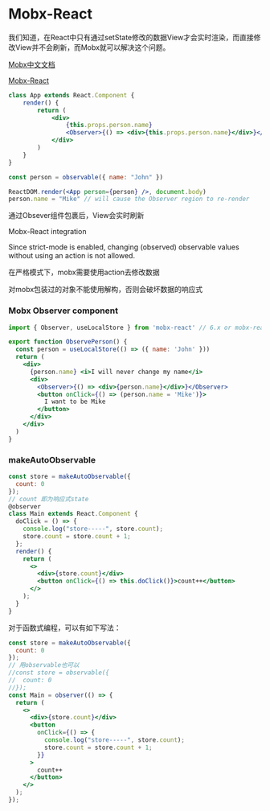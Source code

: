 # Mobx-React

我们知道，在React中只有通过setState修改的数据View才会实时渲染，而直接修改View并不会刷新，而Mobx就可以解决这个问题。

[Mobx中文文档](https://cn.mobx.js.org/intro/overview.html)

[Mobx-React](https://www.npmjs.com/package/mobx-react)

```jsx
class App extends React.Component {
    render() {
        return (
            <div>
                {this.props.person.name}
                <Observer>{() => <div>{this.props.person.name}</div>}</Observer>
            </div>
        )
    }
}

const person = observable({ name: "John" })

ReactDOM.render(<App person={person} />, document.body)
person.name = "Mike" // will cause the Observer region to re-render
```

通过Obsever组件包裹后，View会实时刷新

Mobx-React integration



Since strict-mode is enabled, changing (observed) observable values without using an action is not allowed.

在严格模式下，mobx需要使用action去修改数据

对mobx包装过的对象不能使用解构，否则会破坏数据的响应式

### Mobx Observer component

```jsx
import { Observer, useLocalStore } from 'mobx-react' // 6.x or mobx-react-lite@1.4.0

export function ObservePerson() {
  const person = useLocalStore(() => ({ name: 'John' }))
  return (
    <div>
      {person.name} <i>I will never change my name</i>
      <div>
        <Observer>{() => <div>{person.name}</div>}</Observer>
        <button onClick={() => (person.name = 'Mike')}>
          I want to be Mike
        </button>
      </div>
    </div>
  )
}
```



### makeAutoObservable

```jsx
const store = makeAutoObservable({
  count: 0
});
// count 即为响应式state
@observer
class Main extends React.Component {
  doClick = () => {
    console.log("store-----", store.count);
    store.count = store.count + 1;
  };
  render() {
    return (
      <>
        <div>{store.count}</div>
        <button onClick={() => this.doClick()}>count++</button>
      </>
    );
  }
}
```

对于函数式编程，可以有如下写法：

```jsx
const store = makeAutoObservable({
  count: 0
});
// 用observable也可以
//const store = observable({
//  count: 0
//});
const Main = observer(() => {
  return (
    <>
      <div>{store.count}</div>
      <button
        onClick={() => {
          console.log("store-----", store.count);
          store.count = store.count + 1;
        }}
      >
        count++
      </button>
    </>
  );
});
```




